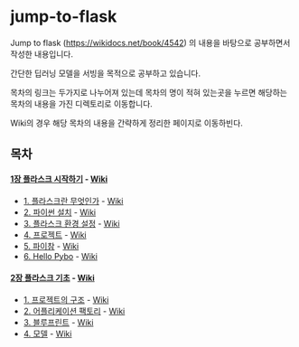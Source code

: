 # jump-to-flask
Jump to flask (https://wikidocs.net/book/4542) 의 내용을 바탕으로 공부하면서 작성한 내용입니다.

간단한 딥러닝 모델을 서빙을 목적으로 공부하고 있습니다.

목차의 링크는 두가지로 나누어져 있는데 목차의 명이 적혀 있는곳을 누르면 해당하는 목차의 내용을 가진 디렉토리로 이동합니다.

Wiki의 경우 해당 목차의 내용을 간략하게 정리한 페이지로 이동하빈다.

## 목차

#### [1장 플라스크 시작하기](1장_플라스크_시작하기) - [Wiki]()
- [1. 플라스크란 무엇인가](1장_플라스크_시작하기/1_플라스크란_무엇인가) - [Wiki]()
- [2. 파이썬 설치](1장_플라스크_시작하기/2_파이썬_설치) - [Wiki]()
- [3. 플라스크 환경 설정](1장_플라스크_시작하기/3_플라스크_환경_설정) - [Wiki]()
- [4. 프로젝트](1장_플라스크_시작하기/4_프로젝트) - [Wiki]()
- [5. 파이참](1장_플라스크_시작하기/5_파이참) - [Wiki]()
- [6. Hello Pybo](1장_플라스크_시작하기/6_Hello_Pybo) - [Wiki]()


#### [2장 플라스크 기초](2장_플라스크_기초) - [Wiki]()

- [1. 프로젝트의 구조](2장_플라스크_기초/1_프로젝트의_구조) - [Wiki]()
- [2. 어플리케이션 팩토리](2장_플라스크_기초/2_어플리케이션_팩토리) - [Wiki]()
- [3. 블루프린트](2장_플라스크_기초/3_블루프린트) - [Wiki]()
- [4. 모델](2장_플라스크_기초/4_모델) - [Wiki]()